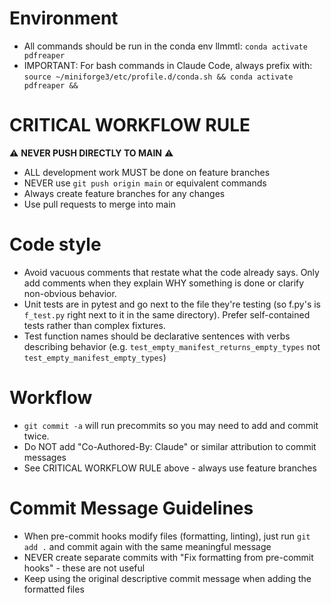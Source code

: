 # Environment
- All commands should be run in the conda env llmmtl: `conda activate pdfreaper`
- IMPORTANT: For bash commands in Claude Code, always prefix with: `source ~/miniforge3/etc/profile.d/conda.sh && conda activate pdfreaper && `

# CRITICAL WORKFLOW RULE
⚠️ **NEVER PUSH DIRECTLY TO MAIN** ⚠️
- ALL development work MUST be done on feature branches
- NEVER use `git push origin main` or equivalent commands
- Always create feature branches for any changes
- Use pull requests to merge into main

# Code style
- Avoid vacuous comments that restate what the code already says. Only add comments when they explain WHY something is done or clarify non-obvious behavior.
- Unit tests are in pytest and go next to the file they're testing (so f.py's is
  `f_test.py` right next to it in the same directory). Prefer self-contained tests
  rather than complex fixtures.
- Test function names should be declarative sentences with verbs describing behavior
  (e.g. `test_empty_manifest_returns_empty_types` not `test_empty_manifest_empty_types`)

# Workflow
- `git commit -a` will run precommits so you may need to add and commit twice.
- Do NOT add "Co-Authored-By: Claude" or similar attribution to commit messages
- See CRITICAL WORKFLOW RULE above - always use feature branches

# Commit Message Guidelines
- When pre-commit hooks modify files (formatting, linting), just run `git add .` and commit again with the same meaningful message
- NEVER create separate commits with "Fix formatting from pre-commit hooks" - these are not useful
- Keep using the original descriptive commit message when adding the formatted files
